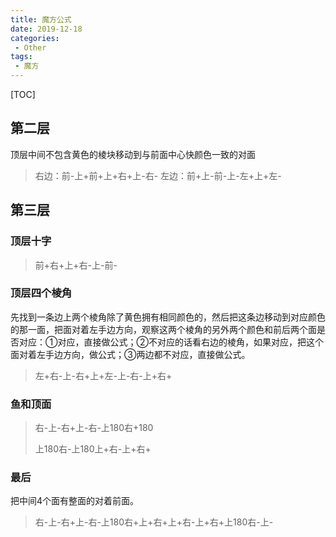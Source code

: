 ```yaml
---
title: 魔方公式
date: 2019-12-18
categories: 
 - Other
tags: 
 - 魔方
---
```


[TOC]

## 第二层
顶层中间不包含黄色的棱块移动到与前面中心快颜色一致的对面

> 右边：前-上+前+上+右+上-右-
> 左边：前+上-前-上-左+上+左-

## 第三层

### 顶层十字

> 前+右+上+右-上-前-

### 顶层四个棱角
先找到一条边上两个棱角除了黄色拥有相同颜色的，然后把这条边移动到对应颜色的那一面，把面对着左手边方向，观察这两个棱角的另外两个颜色和前后两个面是否对应：①对应，直接做公式；②不对应的话看右边的棱角，如果对应，把这个面对着左手边方向，做公式；③两边都不对应，直接做公式。

> 左+右-上-右+上+左-上-右-上+右+

###  鱼和顶面

>右-上-右+上-右-上180右+180
>
>上180右-上180上+右-上+右+

### 最后

把中间4个面有整面的对着前面。

> 右-上-右+上-右-上180右+上+右+上+右-上+右+上180右-上-